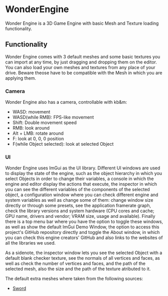 # WonderEngine
Wonder Engine is a 3D Game Engine with basic Mesh and Texture loading functionality.
## Functionality
Wonder Engine comes with 3 default meshes and some basic textures you can import at any time, by just dragging and dropping them on the editor.
You can also load your own meshes and textures from any place of your drive. Beware theose have to be compatible with the Mesh in which you are applying them.
### Camera
Wonder Engine also has a camera, controllable with kb&m:
- WASD: movement
- WASD(while RMB): FPS-like movement
- Shift: Double movement speed
- RMB: look around
- Alt + LMB: rotate around
- F: look at 0, 0, 0 position
- F(while Object selected): look at selected Object
### UI
Wonder Engine uses ImGui as the UI library.
Different UI windows are used to display the state of the engine, such as the object hierarchy in which you select Objects in order to change their variables,
a console in which the engine and editor display the actions that execute, the inspector in which you can see the different variables of the components of the
selected object, a configuration window where you can check different engine and system variables as well as change some of them: change window size directly or
through some presets, see the application framerate graph, check the library versions and system hardware (CPU cores and cache; GPU name, drivers and vendor;
VRAM size, usage and available). Finally there is a top menu bar where you have the option to toggle these windows, as well as show the default ImGui Demo Window,
the option to access this project's GitHub repository directly and toggle the About window, in which you can check this engine creators' GitHub and also links to
the websites of all the libraries we used.

As a sidenote, the inspector window lets you see the selected Object with a default blank checker texture, see the normals of all vertices and faces, as well as
check the number of vertices and faces, and the path of the selected mesh, also the size and the path of the texture atributed to it.

The default extra meshes where taken from the following sources:
- [Sword](https://free3d.com/3d-model/sting-sword-128810.html "Sting Sword")
